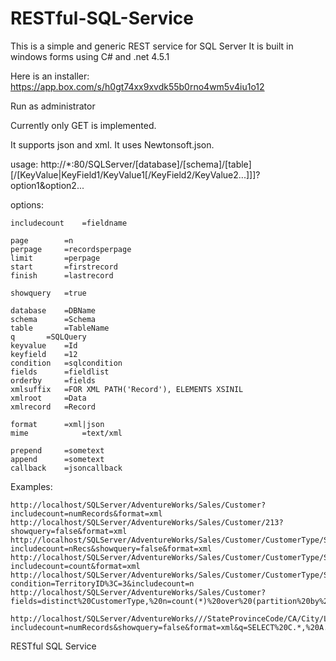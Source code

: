 # RESTful-SQL-Service
This is a simple and generic REST service for SQL Server
It is built in windows forms using C# and .net 4.5.1

Here is an installer: https://app.box.com/s/h0gt74xx9xvdk55b0rno4wm5v4iu1o12

Run as administrator

Currently only GET is implemented.

It supports json and xml. It uses Newtonsoft.json.

usage:
http://*:80/SQLServer/[database]/[schema]/[table][/[KeyValue|KeyField1/KeyValue1[/KeyField2/KeyValue2...]]]?option1&option2...

options:

	includecount	=fieldname
	
	page		=n
	perpage		=recordsperpage
	limit		=perpage
	start		=firstrecord
	finish		=lastrecord

	showquery	=true

	database	=DBName
	schema		=Schema
	table		=TableName
	q		=SQLQuery
	keyvalue	=Id
	keyfield	=12
	condition	=sqlcondition
	fields		=fieldlist
	orderby		=fields
	xmlsuffix	=FOR XML PATH('Record'), ELEMENTS XSINIL
	xmlroot		=Data
	xmlrecord	=Record

	format		=xml|json
	mime	        =text/xml

	prepend		=sometext
	append		=sometext
	callback	=jsoncallback
	

Examples:

	http://localhost/SQLServer/AdventureWorks/Sales/Customer?includecount=numRecords&format=xml
	http://localhost/SQLServer/AdventureWorks/Sales/Customer/213?showquery=false&format=xml
	http://localhost/SQLServer/AdventureWorks/Sales/Customer/CustomerType/S?includecount=nRecs&showquery=false&format=xml
	http://localhost/SQLServer/AdventureWorks/Sales/Customer/CustomerType/S/TerritoryID/3?includecount=count&format=xml
	http://localhost/SQLServer/AdventureWorks/Sales/Customer/CustomerType/S?condition=TerritoryID%3C=3&includecount=n
	http://localhost/SQLServer/AdventureWorks/Sales/Customer?fields=distinct%20CustomerType,%20n=count(*)%20over%20(partition%20by%20CustomerType)&includecount=count&format=xml
	
	http://localhost/SQLServer/AdventureWorks///StateProvinceCode/CA/City/Los%20Angeles?includecount=numRecords&showquery=false&format=xml&q=SELECT%20C.*,%20A.AddressLine1,%20A.AddressLine2,%20A.City,%20A.PostalCode,%20P.StateProvinceCode,%20P.CountryRegionCode%20FROM%20Sales.Customer%20C%20LEFT%20JOIN%20Sales.CustomerAddress%20K%20ON%20K.CustomerID%20=%20C.CustomerID%20LEFT%20JOIN%20Person.Address%20A%20ON%20A.AddressID%20=%20K.AddressID%20LEFT%20JOIN%20Person.StateProvince%20P%20ON%20P.StateProvinceID%20=%20A.StateProvinceID


RESTful SQL Service

